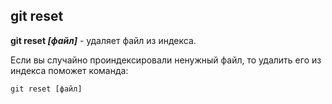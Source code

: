 ## git reset

**git reset *[файл]*** - удаляет файл из индекса.

Если вы случайно проиндексировали ненужный файл, то удалить его из индекса поможет команда:

```bash=
git reset [файл]
```